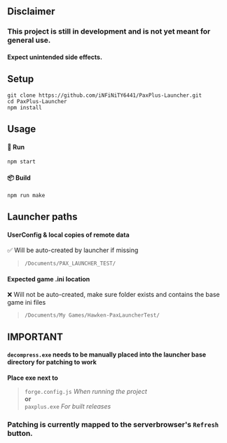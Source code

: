 
##   Disclaimer

###  This project is still in development and is not yet meant for general use. 
#### Expect unintended side effects.

##   Setup
```
git clone https://github.com/iNFiNiTY6441/PaxPlus-Launcher.git
cd PaxPlus-Launcher
npm install
```
##   Usage
####  🚀 Run
```
npm start
```
####  📦 Build
```
npm run make
```
##  Launcher paths
####  UserConfig & local copies of remote data
✅ Will be auto-created by launcher if missing  
>`/Documents/PAX_LAUNCHER_TEST/`

####  Expected game .ini location
❌ Will not be auto-created, make sure folder exists and contains the base game ini files  
>`/Documents/My Games/Hawken-PaxLauncherTest/`

##  IMPORTANT

####  `decompress.exe` needs to be manually placed into the launcher base directory for patching to work

**Place exe next to**  
>`forge.config.js`  *When running the project*  
  **or**  
`paxplus.exe` *For built releases*

###  Patching is currently mapped to the serverbrowser's `Refresh` button.